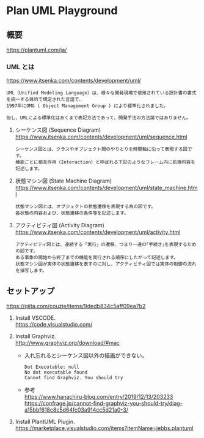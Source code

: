 # Plan UML Playground
## 概要
https://plantuml.com/ja/

### UML とは
https://www.itsenka.com/contents/development/uml/  
```
UML（Unified Modeling Language）は、様々な開発現場で使用されている設計書の書式を統一する目的で規定された言語で、
1997年にOMG ( Object Management Group ) により標準化されました。

但し、UMLによる標準化はあくまで表記方法であって、開発手法の方法論ではありません。
```

1.  シーケンス図 (Sequence Diagram)  
    https://www.itsenka.com/contents/development/uml/sequence.html  
    ```
    シーケンス図とは、クラスやオブジェクト間のやりとりを時間軸に沿って表現する図です。
    機能ごとに相互作用（Interaction）と呼ばれる下記のようなフレーム内に処理内容を記述します。
    ```

1. 状態マシン図 (State Machine Diagram)  
    https://www.itsenka.com/contents/development/uml/state_machine.html  
    ```
    状態マシン図とは、オブジェクトの状態遷移を表現する為の図です。
    各状態の内容および、状態遷移の条件等を記述します。
    ```

1. アクティビティ図 (Activity Diagram)  
    https://www.itsenka.com/contents/development/uml/activity.html  
    ```
    アクティビティ図とは、連続する「実行」の遷移、つまり一連の｢手続き｣を表現するための図です。
    ある事象の開始から終了までの機能を実行される順序にしたがって記述します。 
    状態マシン図が実体の状態遷移を表すのに対し、アクティビティ図では実体の制御の流れを描写します。
    ```


## セットアップ
https://qiita.com/couzie/items/9dedb834c5aff09ea7b2

1. Install VSCODE.  
    https://code.visualstudio.com/

1. Install Graphviz.  
    http://www.graphviz.org/download/#mac  

    - 入れ忘れるとシーケンス図以外の描画ができない。
        ```
        Dot Executable: null
        No dot executable found
        Cannot find Graphviz. You should try
        ```  

    - 参考  
        https://www.hanachiru-blog.com/entry/2019/12/13/203233  
        https://confrage.jp/cannot-find-graphviz-you-should-try/diag-a15bbf618c8c5d64fc03a914cc5d21a0-3/

1. Install PlantUML Plugin.  
    https://marketplace.visualstudio.com/items?itemName=jebbs.plantuml